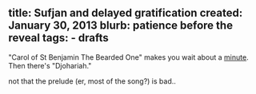 title: Sufjan and delayed gratification
created: January 30, 2013
blurb: patience before the reveal
tags:
    - drafts
---

"Carol of St Benjamin The Bearded One" makes you wait about a [minute](http://youtu.be/lsAY1iPv768?t=1m0s).
Then there's "Djohariah."

not that the prelude (er, most of the song?) is bad..
